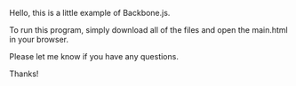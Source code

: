 Hello, this is a little example of Backbone.js.

To run this program, simply download all of the files and open the main.html in your browser.

Please let me know if you have any questions.

Thanks!
